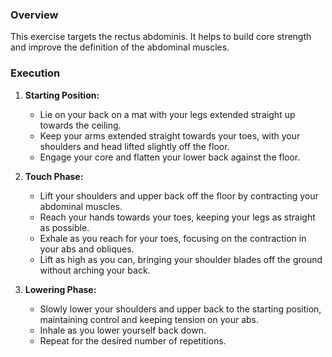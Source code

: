 ### Overview
This exercise targets the rectus abdominis. It helps to build core strength and improve the definition of the abdominal muscles.

### Execution
1. **Starting Position:**
   - Lie on your back on a mat with your legs extended straight up towards the ceiling.
   - Keep your arms extended straight towards your toes, with your shoulders and head lifted slightly off the floor.
   - Engage your core and flatten your lower back against the floor.

2. **Touch Phase:**
   - Lift your shoulders and upper back off the floor by contracting your abdominal muscles.
   - Reach your hands towards your toes, keeping your legs as straight as possible.
   - Exhale as you reach for your toes, focusing on the contraction in your abs and obliques.
   - Lift as high as you can, bringing your shoulder blades off the ground without arching your back.

3. **Lowering Phase:**
   - Slowly lower your shoulders and upper back to the starting position, maintaining control and keeping tension on your abs.
   - Inhale as you lower yourself back down.
   - Repeat for the desired number of repetitions.